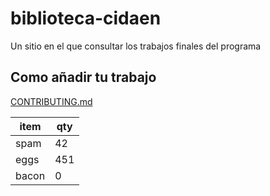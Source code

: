 # biblioteca-cidaen
Un sitio en el que consultar los trabajos finales del programa


## Como añadir tu trabajo

[CONTRIBUTING.md](CONTRIBUTING.md)

| item   | qty   |
|--------|-------|
| spam   | 42    |
| eggs   | 451   |
| bacon  | 0     |

